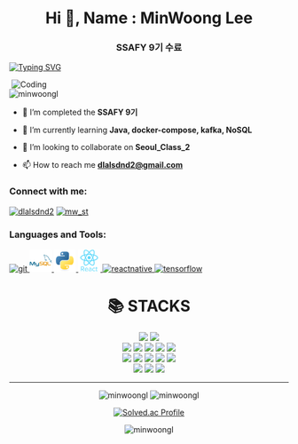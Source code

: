 <h1 align="center">Hi 👋, Name : MinWoong Lee</h1>
<h3 align="center">SSAFY 9기 수료</h3>


[![Typing SVG](https://readme-typing-svg.herokuapp.com/?color=1d5cf0&lines=Profile&font=Redressed&size=35&center=true)](https://git.io/typing-svg)

<img align="right" alt="Coding" width="500" src="https://i.pinimg.com/originals/e4/26/70/e426702edf874b181aced1e2fa5c6cde.gif">

<p align="left"> <img src="https://komarev.com/ghpvc/?username=minwoongl&label=Profile%20views&color=0e75b6&style=flat" alt="minwoongl" /> </p>


- 🔭 I’m completed the **SSAFY 9기**

- 🌱 I’m currently learning **Java, docker-compose, kafka, NoSQL**

- 👯 I’m looking to collaborate on **Seoul_Class_2**

- 📫 How to reach me **dlalsdnd2@gmail.com**

<h3 align="left">Connect with me:</h3>
<p align="left">
<a href="https://kaggle.com/dlalsdnd2" target="blank"><img align="center" src="https://raw.githubusercontent.com/rahuldkjain/github-profile-readme-generator/master/src/images/icons/Social/kaggle.svg" alt="dlalsdnd2" height="30" width="40" /></a>
<a href="https://instagram.com/_0_0_mw" target="blank"><img align="center" src="https://raw.githubusercontent.com/rahuldkjain/github-profile-readme-generator/master/src/images/icons/Social/instagram.svg" alt="mw_st" height="30" width="40" /></a>
</p>

<h3 align="left">Languages and Tools:</h3>
<p align="left"> <a href="https://git-scm.com/" target="_blank" rel="noreferrer"> <img src="https://www.vectorlogo.zone/logos/git-scm/git-scm-icon.svg" alt="git" width="40" height="40"/> </a> <a href="https://www.mysql.com/" target="_blank" rel="noreferrer"> <img src="https://raw.githubusercontent.com/devicons/devicon/master/icons/mysql/mysql-original-wordmark.svg" alt="mysql" width="40" height="40"/> </a> <a href="https://www.python.org" target="_blank" rel="noreferrer"> <img src="https://raw.githubusercontent.com/devicons/devicon/master/icons/python/python-original.svg" alt="python" width="40" height="40"/> </a> <a href="https://reactjs.org/" target="_blank" rel="noreferrer"> <img src="https://raw.githubusercontent.com/devicons/devicon/master/icons/react/react-original-wordmark.svg" alt="react" width="40" height="40"/> </a> <a href="https://reactnative.dev/" target="_blank" rel="noreferrer"> <img src="https://reactnative.dev/img/header_logo.svg" alt="reactnative" width="40" height="40"/> </a> <a href="https://www.tensorflow.org" target="_blank" rel="noreferrer"> <img src="https://www.vectorlogo.zone/logos/tensorflow/tensorflow-icon.svg" alt="tensorflow" width="40" height="40"/> </a> </p>

<div align=center><h1>📚 STACKS</h1></div>

<div align=center>
  <img src="https://img.shields.io/badge/python-3776AB?style=for-the-badge&logo=python&logoColor=white"> 
  <img src="https://img.shields.io/badge/java-007396?style=for-the-badge&logo=java&logoColor=white"> 
  <br>
  
  <img src="https://img.shields.io/badge/springboot-6DB33F?style=for-the-badge&logo=springboot&logoColor=white"> 
  <img src="https://img.shields.io/badge/django-092E20?style=for-the-badge&logo=django&logoColor=white">
  <img src="https://img.shields.io/badge/flask-000000?style=for-the-badge&logo=flask&logoColor=white">
  <img src="https://img.shields.io/badge/docker-2496ED?style=for-the-badge&logo=docker&logoColor=white">
  <img src="https://img.shields.io/badge/jenkins-D24939?style=for-the-badge&logo=jenkins&logoColor=white">
  <br>
  
  <img src="https://img.shields.io/badge/oracle-F80000?style=for-the-badge&logo=oracle&logoColor=white"> 
  <img src="https://img.shields.io/badge/mysql-4479A1?style=for-the-badge&logo=mysql&logoColor=white"> 
  <img src="https://img.shields.io/badge/mariaDB-003545?style=for-the-badge&logo=mariaDB&logoColor=white"> 
  <img src="https://img.shields.io/badge/mongoDB-47A248?style=for-the-badge&logo=MongoDB&logoColor=white">
  <img src="https://img.shields.io/badge/redis-DC382D?style=for-the-badge&logo=redis&logoColor=white">
  <br>

  <img src="https://img.shields.io/badge/github-181717?style=for-the-badge&logo=github&logoColor=white">
  <img src="https://img.shields.io/badge/git-F05032?style=for-the-badge&logo=git&logoColor=white">
  <img src="https://img.shields.io/badge/jira-0052CC?style=for-the-badge&logo=jira&logoColor=white">
  <br>
  
</div>

<hr>

<div align="center">

<img src="https://github-readme-stats-git-masterrstaa-rickstaa.vercel.app/api?username=MinWoongL&show_icons=true&theme=tokyonight&locale=en&layout=compact" alt="minwoongl" />

<img src="https://github-readme-stats-git-masterrstaa-rickstaa.vercel.app/api/top-langs?username=minwoongl&show_icons=true&theme=tokyonight&locale=en&layout=compact" alt="minwoongl" />

[![Solved.ac Profile](http://mazassumnida.wtf/api/v2/generate_badge?boj=dlalsdnd2)](https://solved.ac/dlalsdnd2)

<img src="https://github-readme-streak-stats.herokuapp.com/?user=minwoongl&" alt="minwoongl" />

</div>
